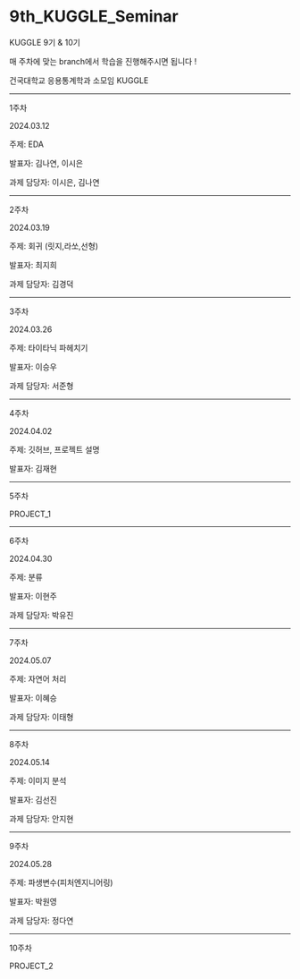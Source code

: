 # 9th_KUGGLE_Seminar
KUGGLE 9기 &amp; 10기

매 주차에 맞는 branch에서 학습을 진행해주시면 됩니다 !


건국대학교 응용통계학과 소모임 KUGGLE

***

1주차

2024.03.12

주제: EDA 

발표자: 김나연, 이시은

과제 담당자: 이시은, 김나연

***

2주차

2024.03.19 

주제: 회귀 (릿지,라쏘,선형)

발표자: 최지희

과제 담당자: 김경덕

***

3주차

2024.03.26 

주제: 타이타닉 파헤치기

발표자: 이승우

과제 담당자: 서준형

***

4주차

2024.04.02 

주제: 깃허브, 프로젝트 설명 

발표자: 김재현

***

5주차

PROJECT_1

***

6주차

2024.04.30 

주제: 분류 

발표자: 이현주

과제 담당자: 박유진

***

7주차

2024.05.07 

주제: 자연어 처리 

발표자: 이혜승

과제 담당자: 이태형

***

8주차

2024.05.14 

주제: 이미지 분석 

발표자: 김선진

과제 담당자: 안지현 

***

9주차

2024.05.28

주제: 파생변수(피처엔지니어링)

발표자: 박원영

과제 담당자: 정다연

***
10주차

PROJECT_2

